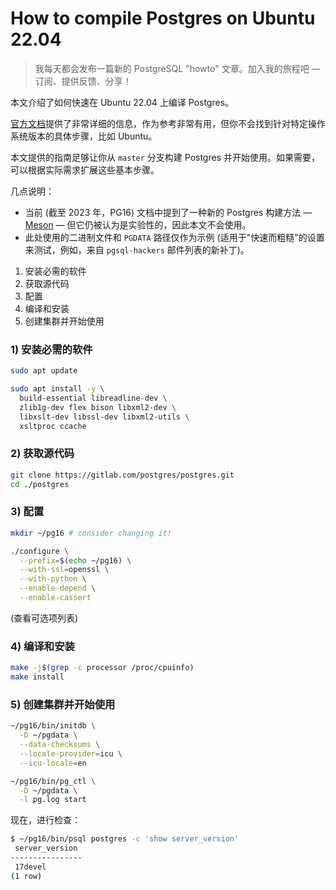 # How to compile Postgres on Ubuntu 22.04

> 我每天都会发布一篇新的 PostgreSQL "howto" 文章。加入我的旅程吧 — 订阅、提供反馈、分享！

本文介绍了如何快速在 Ubuntu 22.04 上编译 Postgres。

[官方文档](https://postgresql.org/docs/current/installation.html)提供了非常详细的信息，作为参考非常有用，但你不会找到针对特定操作系统版本的具体步骤，比如 Ubuntu。

本文提供的指南足够让你从 `master` 分支构建 Postgres 并开始使用。如果需要，可以根据实际需求扩展这些基本步骤。

几点说明：

- 当前 (截至 2023 年，PG16) 文档中提到了一种新的 Postgres 构建方法 — [Meson](https://mesonbuild.com/) — 但它仍被认为是实验性的，因此本文不会使用。
- 此处使用的二进制文件和 `PGDATA` 路径仅作为示例 (适用于"快速而粗糙"的设置来测试，例如，来自 `pgsql-hackers` 邮件列表的新补丁)。

1. 安装必需的软件
2. 获取源代码
3. 配置
4. 编译和安装
5. 创建集群并开始使用

### 1) 安装必需的软件

```bash
sudo apt update

sudo apt install -y \
  build-essential libreadline-dev \
  zlib1g-dev flex bison libxml2-dev \
  libxslt-dev libssl-dev libxml2-utils \
  xsltproc ccache
```

### 2) 获取源代码

```bash
git clone https://gitlab.com/postgres/postgres.git
cd ./postgres
```

### 3) 配置

```bash
mkdir ~/pg16 # consider changing it!

./configure \
  --prefix=$(echo ~/pg16) \
  --with-ssl=openssl \
  --with-python \
  --enable-depend \
  --enable-cassert
```

(查看可选项列表)

### 4) 编译和安装

```bash
make -j$(grep -c processor /proc/cpuinfo)
make install
```

### 5) 创建集群并开始使用

```bash
~/pg16/bin/initdb \
  -D ~/pgdata \
  --data-checksums \
  --locale-provider=icu \
  --icu-locale=en

~/pg16/bin/pg_ctl \
  -D ~/pgdata \
  -l pg.log start
```

现在，进行检查：

```bash
$ ~/pg16/bin/psql postgres -c 'show server_version'
 server_version
----------------
 17devel
(1 row)
```